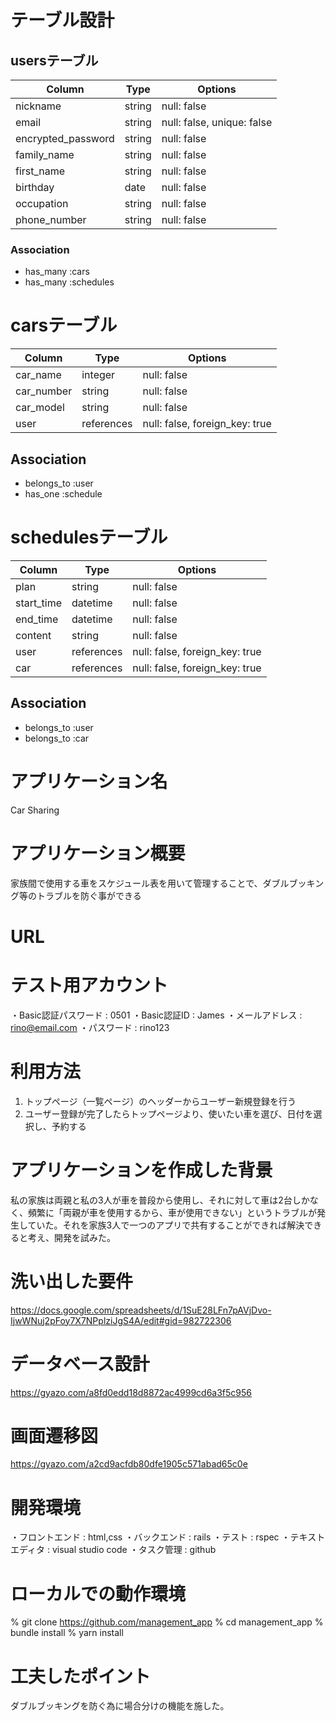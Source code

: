 # テーブル設計

## usersテーブル

| Column               | Type   | Options                   |
| -------------------- | ------ | ------------------------- |
| nickname             | string | null: false               |
| email                | string | null: false, unique: false|
| encrypted_password   | string | null: false               |
| family_name          | string | null: false               |
| first_name           | string | null: false               |
| birthday             | date   | null: false               |
| occupation           | string | null: false               |
| phone_number         | string | null: false               |


### Association

- has_many :cars
- has_many :schedules


# carsテーブル

| Column               | Type       | Options                        |
| -------------------- | ---------- | ------------------------------ |
| car_name             | integer    | null: false                    |
| car_number           | string     | null: false                    |
| car_model            | string     | null: false                    |
| user                 | references | null: false, foreign_key: true |


## Association

- belongs_to :user
- has_one :schedule


# schedulesテーブル

| Column               | Type       | Options                        |
| -------------------- | ---------- | ------------------------------ |
| plan                 | string     | null: false                    |
| start_time           | datetime   | null: false                    |
| end_time             | datetime   | null: false                    |
| content              | string     | null: false                    |
| user                 | references | null: false, foreign_key: true |
| car                  | references | null: false, foreign_key: true |


## Association

- belongs_to :user
- belongs_to :car


# アプリケーション名
Car Sharing

# アプリケーション概要
家族間で使用する車をスケジュール表を用いて管理することで、ダブルブッキング等のトラブルを防ぐ事ができる

# URL

# テスト用アカウント
・Basic認証パスワード : 0501
・Basic認証ID : James
・メールアドレス : rino@email.com
・パスワード : rino123

# 利用方法
1. トップページ（一覧ページ）のヘッダーからユーザー新規登録を行う
2. ユーザー登録が完了したらトップページより、使いたい車を選び、日付を選択し、予約する

# アプリケーションを作成した背景
私の家族は両親と私の3人が車を普段から使用し、それに対して車は2台しかなく、頻繁に「両親が車を使用するから、車が使用できない」というトラブルが発生していた。それを家族3人で一つのアプリで共有することができれば解決できると考え、開発を試みた。

# 洗い出した要件
https://docs.google.com/spreadsheets/d/1SuE28LFn7pAVjDvo-IjwWNuj2pFoy7X7NPplziJgS4A/edit#gid=982722306


# データベース設計
https://gyazo.com/a8fd0edd18d8872ac4999cd6a3f5c956

# 画面遷移図
https://gyazo.com/a2cd9acfdb80dfe1905c571abad65c0e

# 開発環境
・フロントエンド : html,css
・バックエンド : rails
・テスト : rspec
・テキストエディタ : visual studio code
・タスク管理 : github

# ローカルでの動作環境
% git clone https://github.com/management_app
% cd management_app
% bundle install
% yarn install

# 工夫したポイント
ダブルブッキングを防ぐ為に場合分けの機能を施した。


